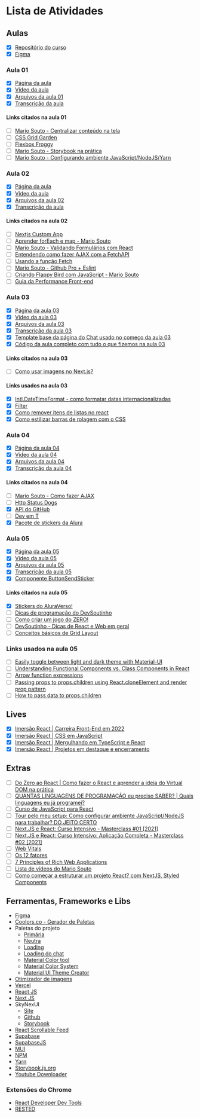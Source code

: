 # Lista de Atividades

## Aulas

-   [x] [Repositório do curso](https://github.com/alura-challenges/aluracord-matrix)
-   [x] [Figma](https://www.figma.com/file/X5kVg1hNCajiV73ah7iyPz/Imers%C3%A3o-React---Aluracord---Matrix?node-id=2%3A169)

### Aula 01

-   [x] [Página da aula](https://www.alura.com.br/imersao-react/aula01-react-aluracord)
-   [x] [Vídeo da aula](https://www.youtube.com/watch?v=nJWxNe7SVmk)
-   [x] [Arquivos da aula 01](https://github.com/alura-challenges/aluracord-matrix/pull/1/files)
-   [x] [Transcrição da aula](https://github.com/neforodrigo/imersao_react_2022/blob/main/imersao_react_aula01.md)

#### Links citados na aula 01

-   [ ] [Mario Souto - Centralizar conteúdo na tela](https://www.youtube.com/watch?v=Cu-HP-gvggg)
-   [ ] [CSS Grid Garden](https://cssgridgarden.com/)
-   [ ] [Flexbox Froggy](https://flexboxfroggy.com/)
-   [ ] [Mario Souto - Storybook na prática](https://www.youtube.com/watch?v=R41_Qedrzik&t=7s)
-   [ ] [Mario Souto - Configurando ambiente JavaScript/NodeJS/Yarn](https://www.youtube.com/watch?v=GIz71YGzwP4)

### Aula 02

-   [x] [Página da aula](https://www.alura.com.br/imersao-react/aula02-react-state-form)
-   [x] [Vídeo da aula](https://www.youtube.com/watch?v=X-hV4GrYsAI)
-   [x] [Arquivos da aula 02](https://github.com/alura-challenges/aluracord-matrix/pull/3/files)
-   [x] [Transcrição da aula](https://github.com/neforodrigo/imersao_react_2022/blob/main/imersao_react_aula02.md)

#### Links citados na aula 02

-   [ ] [Nextjs Custom App](https://nextjs.org/docs/advanced-features/custom-app)
-   [ ] [Aprender forEach e map - Mario Souto](https://www.youtube.com/watch?v=JbzcLKiTThk)
-   [ ] [Mario Souto - Validando Formulários com React](https://www.youtube.com/watch?v=cMq6k7ymv2s)
-   [ ] [Entendendo como fazer AJAX com a FetchAPI](https://medium.com/@omariosouto/entendendo-como-fazer-ajax-com-a-fetchapi-977ff20da3c6)
-   [ ] [Usando a função Fetch](https://developer.mozilla.org/pt-BR/docs/Web/API/Fetch_API/Using_Fetch)
-   [ ] [Mario Souto - Github Pro + Eslint](https://www.youtube.com/watch?v=yMRSDdifGW8&t=2s)
-   [ ] [Criando Flappy Bird com JavaScript - Mario Souto](https://www.youtube.com/watch?v=jOAU81jdi-c&list=PLTcmLKdIkOWmeNferJ292VYKBXydGeDej)
-   [ ] [Guia da Performance Front-end](https://cursos.alura.com.br/guia-da-performance-front-end-sergiolopes-p1730)

### Aula 03

-   [x] [Página da aula 03](https://www.alura.com.br/imersao-react/aula03-chat-offline)
-   [x] [Vídeo da aula 03](https://www.youtube.com/watch?v=7tH0ZWWvHus)
-   [x] [Arquivos da aula 03](https://github.com/alura-challenges/aluracord-matrix/pull/4/files)
-   [x] [Transcrição da aula 03](https://github.com/neforodrigo/imersao_react_2022/blob/main/imersao_react_aula03)
-   [x] [Template base da página do Chat usado no começo da aula 03](https://gist.github.com/omariosouto/8517c711f36770b73371185e4aed92d6)
-   [x] [Código da aula completo com tudo o que fizemos na aula 03](https://github.com/alura-challenges/aluracord-matrix/pull/4/files)

#### Links citados na aula 03

-   [ ] [Como usar imagens no Next.js?](https://www.youtube.com/watch?v=LQqliNavVYQ)

#### Links usados na aula 03

-   [x] [Intl.DateTimeFormat - como formatar datas internacionalizadas](https://developer.mozilla.org/en-US/docs/Web/JavaScript/Reference/Global_Objects/Intl/DateTimeFormat)
-   [x] [Filter](https://developer.mozilla.org/pt-BR/docs/Web/JavaScript/Reference/Global_Objects/Array/filter)
-   [x] [Como remover itens de listas no react](https://www.robinwieruch.de/react-remove-item-from-list/)
-   [x] [Como estilizar barras de rolagem com o CSS](https://www.digitalocean.com/community/tutorials/css-scrollbars-pt)

### Aula 04

-   [x] [Página da aula 04](https://www.alura.com.br/imersao-react/aula04-supabase-e-ajax)
-   [x] [Vídeo da aula 04](https://www.youtube.com/watch?v=svfXXCV_Ne8)
-   [x] [Arquivos da aula 04](https://github.com/alura-challenges/aluracord-matrix/pull/5/files)
-   [x] [Transcrição da aula 04](https://github.com/neforodrigo/imersao_react_2022/blob/main/imersao_react_aula04.md)

#### Links citados na aula 04

-   [ ] [Mario Souto - Como fazer AJAX](https://medium.com/@omariosouto/entendendo-como-fazer-ajax-com-a-fetchapi-977ff20da3c6)
-   [ ] [Http Status Dogs](https://httpstatusdogs.com/)
-   [x] [API do GitHub](https://api.github.com/users/omariosouto)
-   [ ] [Dev em T](https://www.alura.com.br/dev-em-t)
-   [x] [Pacote de stickers da Alura](https://www.alura.com.br/artigos/stickers-dev-aluraverso-whatsapp-telegram)

### Aula 05

-   [x] [Página da aula 05](https://www.alura.com.br/imersao-react/aula05-chat-e-realtime)
-   [x] [Vídeo da aula 05](https://www.youtube.com/watch?v=Fyc91hsvYMA)
-   [x] [Arquivos da aula 05](https://github.com/alura-challenges/aluracord-matrix/pull/7/files)
-   [x] [Transcrição da aula 05](https://github.com/neforodrigo/imersao_react_2022/blob/main/imersao_react_aula05.md)
-   [x] [Componente ButtonSendSticker](https://github.com/alura-challenges/aluracord-matrix/blob/aula05/src/components/ButtonSendSticker.js)

#### Links citados na aula 05

-   [x] [Stickers do AluraVerso!](https://www.alura.com.br/artigos/stickers-dev-aluraverso-whatsapp-telegram)
-   [ ] [Dicas de programação do DevSoutinho](https://www.youtube.com/playlist?list=PLTcmLKdIkOWkJY8LJXs1GDqBnxCGsExBO)
-   [ ] [Como criar um jogo do ZERO!](https://www.youtube.com/playlist?list=PLTcmLKdIkOWmeNferJ292VYKBXydGeDej)
-   [ ] [DevSoutinho - Dicas de React e Web em geral](https://www.youtube.com/playlist?list=PLTcmLKdIkOWkVld6KvLJbUCPIOjqLg9cr)
-   [ ] [Conceitos básicos de Grid Layout](https://developer.mozilla.org/pt-BR/docs/Web/CSS/CSS_Grid_Layout/Basic_Concepts_of_Grid_Layout)

### Links usados na aula 05

-   [ ] [Easily toggle between light and dark theme with Material-UI](https://dev.to/thatanjan/easily-toggle-between-light-and-dark-theme-with-material-ui-2728)
-   [ ] [Understanding Functional Components vs. Class Components in React](https://www.twilio.com/blog/react-choose-functional-components)
-   [ ] [Arrow function expressions](https://developer.mozilla.org/en-US/docs/Web/JavaScript/Reference/Functions/Arrow_functions)
-   [ ] [Passing props to props.children using React.cloneElement and render prop pattern](https://medium.com/@justynazet/passing-props-to-props-children-using-react-cloneelement-and-render-props-pattern-896da70b24f6)
-   [ ] [How to pass data to props.children](https://frontarm.com/james-k-nelson/passing-data-props-children/)

## Lives

-   [x] [Imersão React | Carreira Front-End em 2022](https://www.youtube.com/watch?v=HXkDb5pnMRQ)
-   [x] [Imersão React | CSS em JavaScript](https://www.youtube.com/watch?v=f_i3pEna5xU)
-   [x] [Imersão React | Mergulhando em TypeScript e React](https://www.youtube.com/watch?v=-ofs-sbJZC8)
-   [x] [Imersão React | Projetos em destaque e encerramento](https://www.youtube.com/watch?v=eiORX8iLEj4)

## Extras

-   [ ] [Do Zero ao React | Como fazer o React e aprender a ideia do Virtual DOM na prática](https://www.youtube.com/watch?v=5MzOCxSWrrc)
-   [ ] [QUANTAS LINGUAGENS DE PROGRAMAÇÃO eu preciso SABER? | Quais linguagens eu já programei?](https://www.youtube.com/watch?v=FDQbzP7PBiw)
-   [ ] [Curso de JavaScript para React](https://www.youtube.com/playlist?list=PLirko8T4cEmzWZVn_ZKQbfDOuCnSZJ4va)
-   [ ] [Tour pelo meu setup: Como configurar ambiente JavaScript/NodeJS para trabalhar? DO JEITO CERTO](https://www.youtube.com/watch?v=GIz71YGzwP4)
-   [ ] [Next.JS e React: Curso Intensivo - Masterclass #01 [2021]](https://www.youtube.com/watch?v=PHKaJlAeNLk)
-   [ ] [Next.JS e React: Curso Intensivo: Aplicação Completa - Masterclass #02 [2021]](https://www.youtube.com/watch?v=HJN5rX-3SDM)
-   [ ] [Web Vitals](https://web.dev/vitals/)
-   [ ] [Os 12 fatores](https://12factor.net/pt_br/)
-   [ ] [7 Principles of Rich Web Applications](https://rauchg.com/2014/7-principles-of-rich-web-applications)
-   [ ] [Lista de vídeos do Mario Souto](https://www.youtube.com/playlist?list=PLUZtVUpn6Q5NHHON53nRsqaJu68soTbQb)
-   [ ] [Como começar a estruturar um projeto React? com NextJS, Styled Components](https://www.youtube.com/watch?v=mJK5oGixSYo&list=PLUZtVUpn6Q5NHHON53nRsqaJu68soTbQb&index=1)

## Ferramentas, Frameworks e Libs

-   [Figma](https://www.figma.com/)
-   [Coolors.co - Gerador de Paletas](https://coolors.co/)
-   Paletas do projeto
    -   [Primária](https://maketintsandshades.com/#55059A)
    -   [Neutra](https://maketintsandshades.com/#444444)
    -   [Loading](https://loading.io/asset/546201)
    -   [Loading do chat](https://loading.io/asset/546203)
    -   [Material Color tool](https://material.io/resources/color)
    -   [Material Color System](https://material.io/design/color/the-color-system.html)
    -   [Material UI Theme Creator](https://bareynol.github.io/mui-theme-creator)
-   [Otimizador de imagens](https://png2jpg.com/)
-   [Vercel](https://vercel.com/)
-   [React JS](https://pt-br.reactjs.org/)
-   [Next JS](https://nextjs.org/)
-   SkyNexUI
    -   [Site](https://skynexui.dev/)
    -   [Github](https://github.com/skynexui/components)
    -   [Storybook](https://storybook.skynexui.dev/)
-   [React Scrollable Feed](https://www.npmjs.com/package/react-scrollable-feed)
-   [Supabase](https://app.supabase.io/#)
-   [SupabaseJS](https://github.com/supabase/supabase-js)
-   [MUI](https://mui.com/pt/)
-   [NPM](https://www.npmjs.com/)
-   [Yarn](https://yarnpkg.com/)
-   [Storybook.js.org](https://storybook.js.org/)
-   [Youtube Downloader](https://yt5s.com/)

### Extensões do Chrome

-   [React Developer Dev Tools](https://chrome.google.com/webstore/detail/react-developer-tools/fmkadmapgofadopljbjfkapdkoienihi/)
-   [RESTED](https://chrome.google.com/webstore/detail/rested/eelcnbccaccipfolokglfhhmapdchbfg)
